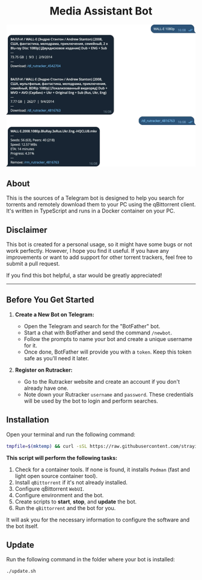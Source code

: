 <h1 align="center">Media Assistant Bot</h1>

<p align="center">
<img alt="example" src="./static/image.webp" width="768" />
</p>

## About

This is the sources of a Telegram bot is designed to help you search for torrents and remotely download them to your PC using the qBittorrent client. It's written in TypeScript and runs in a Docker container on your PC.

## Disclaimer

This bot is created for a personal usage, so it might have some bugs or not work perfectly. However, I hope you find it useful. If you have any improvements or want to add support for other torrent trackers, feel free to submit a pull request.

If you find this bot helpful, a star would be greatly appreciated!

---

## Before You Get Started

1. **Create a New Bot on Telegram:**

   - Open the Telegram and search for the "BotFather" bot.
   - Start a chat with BotFather and send the command `/newbot`.
   - Follow the prompts to name your bot and create a unique username for it.
   - Once done, BotFather will provide you with a `token`. Keep this token safe as you'll need it later.

2. **Register on Rutracker:**

   - Go to the Rutracker website and create an account if you don't already have one.
   - Note down your Rutracker `username` and `password`. These credentials will be used by the bot to login and perform searches.

## Installation

Open your terminal and run the following command:

```bash
tmpfile=$(mktemp) && curl -sSL https://raw.githubusercontent.com/strayiker/smart-home-media-assistant-telegram-bot/refs/heads/main/scripts/setup.sh -o $tmpfile && chmod +x $tmpfile && bash -i $tmpfile && rm $tmpfile
```

**This script will perform the following tasks:**

1.  Check for a container tools. If none is found, it installs `Podman` (fast and light open source container tool).
2.  Install `qBittorrent` if it's not already installed.
3.  Configure qBittorrent `WebUI`.
4.  Configure environment and the bot.
5.  Create scripts to **start**, **stop**, and **update** the bot.
6.  Run the `qBittorrent` and the bot for you.

It will ask you for the necessary information to configure the software and the bot itself.

## Update

Run the following command in the folder where your bot is installed:

```bash
./update.sh
```
